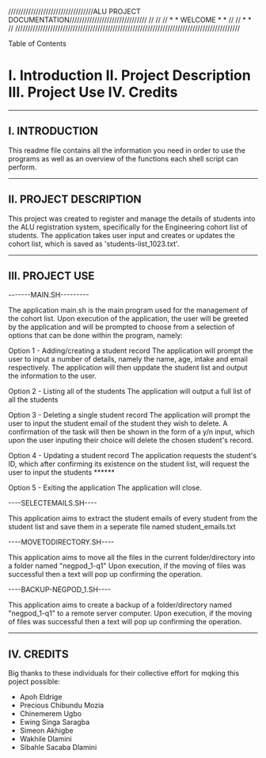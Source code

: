 //////////////////////////////////ALU PROJECT DOCUMENTATION///////////////////////////////
//                                                                                      //
//                              *    *      WELCOME     *      *                        //
//                                *                         *                           //
//////////////////////////////////////////////////////////////////////////////////////////

Table of Contents

I.   Introduction
II.  Project Description
III. Project Use
IV.  Credits
 ====================================
 
------------------
I. INTRODUCTION
------------------
This readme file contains all the information you need in order to use the programs as well as an overview of the functions each shell script can perform.

-----------------------------
II. PROJECT DESCRIPTION
-----------------------------

This project was created to register and manage the details of students into the ALU registration system, specifically for the Engineering cohort list of students. The application takes user input and creates or updates the cohort list, which is saved as 'students-list_1023.txt'.

-----------------------------
III. PROJECT USE 
-----------------------------

-------MAIN.SH---------

The application main.sh is the main program used for the management of the cohort list.
Upon execution of the application, the user will be greeted by the application and will be prompted to choose from a selection of options that can be done within the program, namely:

 Option 1 - Adding/creating a student record
    The application will prompt the user to input a number of details, namely the name, age, intake and email respectively. The application will then uppdate the student list and output the information to the user.

 Option 2 - Listing all of the students
    The application will output a full list of all the students

 Option 3 - Deleting a single student record
    The application will prompt the user to input the student email of the student they wish to delete. A confirmation of the task will then be shown in the form of a y/n input, which upon the user inputing their choice will delete the chosen student's record.

 Option 4 - Updating a student record
    The application requests the student's ID, which after confirming its existence on the student list, will request the user to input the students ******
    
 Option 5 - Exiting the application
    The application will close.

----SELECTEMAILS.SH----

This application aims to extract the student emails of every student from the student list and save them in a seperate file named student_emails.txt

----MOVETODIRECTORY.SH----

This application aims to move all the files in the current folder/directory into a folder named "negpod_1-q1"
Upon execution, if the moving of files was successful then a text will pop up confirming the operation.

----BACKUP-NEGPOD_1.SH----

This application aims to create a backup of a folder/directory named "negpod_1-q1" to a remote server computer.
Upon execution, if the moving of files was successful then a text will pop up confirming the operation.

-----------------------------
IV. CREDITS
-----------------------------
Big thanks to these individuals for their collective effort for mqking this poject possible:
 - Apoh Eldrige
 - Precious Chibundu Mozia
 - Chinemerem Ugbo
 - Ewing Singa Saragba
 - Simeon Akhigbe
 - Wakhile Dlamini
 - Sibahle Sacaba Dlamini 
